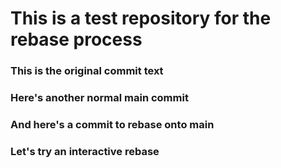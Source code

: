 # This is a test repository for the rebase process

### This is the original commit text

### Here's another normal main commit

### And here's a commit to rebase onto main

### Let's try an interactive rebase